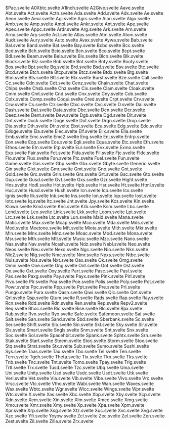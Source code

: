 $Pac.svelte
A0Xbtc.svelte
A1Inch.svelte
A2Give.svelte
Aave.svelte
Abt.svelte
Act.svelte
Actn.svelte
Ada.svelte
Add.svelte
Adx.svelte
Ae.svelte
Aeon.svelte
Aeur.svelte
Agi.svelte
Agrs.svelte
Aion.svelte
Algo.svelte
Amb.svelte
Amp.svelte
Ampl.svelte
Ankr.svelte
Ant.svelte
Ape.svelte
Apex.svelte
Appc.svelte
Ardr.svelte
Arg.svelte
Ark.svelte
Arn.svelte
Arnx.svelte
Ary.svelte
Ast.svelte
Atlas.svelte
Atm.svelte
Atom.svelte
Audr.svelte
Aury.svelte
Auto.svelte
Avax.svelte
Aywa.svelte
Bab.svelte
Bal.svelte
Band.svelte
Bat.svelte
Bay.svelte
Bcbc.svelte
Bcc.svelte
Bcd.svelte
Bch.svelte
Bcio.svelte
Bcn.svelte
Bco.svelte
Bcpt.svelte
Bdl.svelte
Beam.svelte
Bela.svelte
Bix.svelte
Blcn.svelte
Blk.svelte
Block.svelte
Blz.svelte
Bnb.svelte
Bnt.svelte
Bnty.svelte
Booty.svelte
Bos.svelte
Bpt.svelte
Bq.svelte
Brd.svelte
Bsd.svelte
Bsv.svelte
Btc.svelte
Btcd.svelte
Btch.svelte
Btcp.svelte
Btcz.svelte
Btdx.svelte
Btg.svelte
Btm.svelte
Bts.svelte
Btt.svelte
Btx.svelte
Burst.svelte
Bze.svelte
Call.svelte
Cc.svelte
Cdn.svelte
Cdt.svelte
Cenz.svelte
Chain.svelte
Chat.svelte
Chips.svelte
Chsb.svelte
Chz.svelte
Cix.svelte
Clam.svelte
Cloak.svelte
Cmm.svelte
Cmt.svelte
Cnd.svelte
Cnx.svelte
Cny.svelte
Cob.svelte
Colx.svelte
Comp.svelte
Coqui.svelte
Cred.svelte
Crpt.svelte
Crv.svelte
Crw.svelte
Cs.svelte
Ctr.svelte
Ctxc.svelte
Cvc.svelte
D.svelte
Dai.svelte
Dash.svelte
Dat.svelte
Data.svelte
Dbc.svelte
Dcn.svelte
Dcr.svelte
Deez.svelte
Dent.svelte
Dew.svelte
Dgb.svelte
Dgd.svelte
Dlt.svelte
Dnt.svelte
Dock.svelte
Doge.svelte
Dot.svelte
Drgn.svelte
Drop.svelte
Dta.svelte
Dth.svelte
Dtr.svelte
Ebst.svelte
Eca.svelte
Edg.svelte
Edo.svelte
Edoge.svelte
Ela.svelte
Elec.svelte
Elf.svelte
Elix.svelte
Ella.svelte
Emb.svelte
Emc.svelte
Emc2.svelte
Eng.svelte
Enj.svelte
Entrp.svelte
Eon.svelte
Eop.svelte
Eos.svelte
Eqli.svelte
Equa.svelte
Etc.svelte
Eth.svelte
Ethos.svelte
Etn.svelte
Etp.svelte
Eur.svelte
Evx.svelte
Exmo.svelte
Exp.svelte
Fair.svelte
Fct.svelte
Fida.svelte
Fil.svelte
Fjc.svelte
Fldc.svelte
Flo.svelte
Flux.svelte
Fsn.svelte
Ftc.svelte
Fuel.svelte
Fun.svelte
Game.svelte
Gas.svelte
Gbp.svelte
Gbx.svelte
Gbyte.svelte
Generic.svelte
Gin.svelte
Glxt.svelte
Gmr.svelte
Gmt.svelte
Gno.svelte
Gnt.svelte
Gold.svelte
Grc.svelte
Grin.svelte
Grs.svelte
Grt.svelte
Gsc.svelte
Gto.svelte
Gup.svelte
Gusd.svelte
Gvt.svelte
Gxs.svelte
Gzr.svelte
Hight.svelte
Hns.svelte
Hodl.svelte
Hot.svelte
Hpb.svelte
Hsr.svelte
Ht.svelte
Html.svelte
Huc.svelte
Husd.svelte
Hush.svelte
Icn.svelte
Icp.svelte
Icx.svelte
Ignis.svelte
Ilk.svelte
Ink.svelte
Ins.svelte
Ion.svelte
Iop.svelte
Iost.svelte
Iotx.svelte
Iq.svelte
Itc.svelte
Jnt.svelte
Jpy.svelte
Kcs.svelte
Kin.svelte
Klown.svelte
Kmd.svelte
Knc.svelte
Krb.svelte
Ksm.svelte
Lbc.svelte
Lend.svelte
Leo.svelte
Link.svelte
Lkk.svelte
Loom.svelte
Lpt.svelte
Lrc.svelte
Lsk.svelte
Ltc.svelte
Lun.svelte
Maid.svelte
Mana.svelte
Matic.svelte
Max.svelte
Mcap.svelte
Mco.svelte
Mda.svelte
Mds.svelte
Med.svelte
Meetone.svelte
Mft.svelte
Miota.svelte
Mith.svelte
Mkr.svelte
Mln.svelte
Mnx.svelte
Mnz.svelte
Moac.svelte
Mod.svelte
Mona.svelte
Msr.svelte
Mth.svelte
Mtl.svelte
Music.svelte
Mzc.svelte
Nano.svelte
Nas.svelte
Nav.svelte
Ncash.svelte
Ndz.svelte
Nebl.svelte
Neo.svelte
Neos.svelte
Neu.svelte
Nexo.svelte
Ngc.svelte
Nio.svelte
Nkn.svelte
Nlc2.svelte
Nlg.svelte
Nmc.svelte
Nmr.svelte
Npxs.svelte
Ntbc.svelte
Nuls.svelte
Nxs.svelte
Nxt.svelte
Oax.svelte
Ok.svelte
Omg.svelte
Omni.svelte
One.svelte
Ong.svelte
Ont.svelte
Oot.svelte
Ost.svelte
Ox.svelte
Oxt.svelte
Oxy.svelte
Part.svelte
Pasc.svelte
Pasl.svelte
Pax.svelte
Paxg.svelte
Pay.svelte
Payx.svelte
Pink.svelte
Pirl.svelte
Pivx.svelte
Plr.svelte
Poa.svelte
Poe.svelte
Polis.svelte
Poly.svelte
Pot.svelte
Powr.svelte
Ppc.svelte
Ppp.svelte
Ppt.svelte
Pre.svelte
Prl.svelte
Pungo.svelte
Pura.svelte
Qash.svelte
Qiwi.svelte
Qlc.svelte
Qnt.svelte
Qrl.svelte
Qsp.svelte
Qtum.svelte
R.svelte
Rads.svelte
Rap.svelte
Ray.svelte
Rcn.svelte
Rdd.svelte
Rdn.svelte
Ren.svelte
Rep.svelte
Repv2.svelte
Req.svelte
Rhoc.svelte
Ric.svelte
Rise.svelte
Rlc.svelte
Rpx.svelte
Rub.svelte
Rvn.svelte
Ryo.svelte
Safe.svelte
Safemoon.svelte
Sai.svelte
Salt.svelte
San.svelte
Sand.svelte
Sbd.svelte
Sberbank.svelte
Sc.svelte
Ser.svelte
Shift.svelte
Sib.svelte
Sin.svelte
Skl.svelte
Sky.svelte
Slr.svelte
Sls.svelte
Smart.svelte
Sngls.svelte
Snm.svelte
Snt.svelte
Snx.svelte
Soc.svelte
Sol.svelte
Spacehbit.svelte
Spank.svelte
Sphtx.svelte
Srn.svelte
Stak.svelte
Start.svelte
Steem.svelte
Storj.svelte
Storm.svelte
Stox.svelte
Stq.svelte
Strat.svelte
Stx.svelte
Sub.svelte
Sumo.svelte
Sushi.svelte
Sys.svelte
Taas.svelte
Tau.svelte
Tbx.svelte
Tel.svelte
Ten.svelte
Tern.svelte
Tgch.svelte
Theta.svelte
Tix.svelte
Tkn.svelte
Tks.svelte
Tnb.svelte
Tnc.svelte
Tnt.svelte
Tomo.svelte
Tpay.svelte
Trig.svelte
Trtl.svelte
Trx.svelte
Tusd.svelte
Tzc.svelte
Ubq.svelte
Uma.svelte
Uni.svelte
Unity.svelte
Usd.svelte
Usdc.svelte
Usdt.svelte
Utk.svelte
Veri.svelte
Vet.svelte
Via.svelte
Vib.svelte
Vibe.svelte
Vivo.svelte
Vrc.svelte
Vrsc.svelte
Vtc.svelte
Vtho.svelte
Wabi.svelte
Wan.svelte
Waves.svelte
Wax.svelte
Wbtc.svelte
Wgr.svelte
Wicc.svelte
Wings.svelte
Wpr.svelte
Wtc.svelte
X.svelte
Xas.svelte
Xbc.svelte
Xbp.svelte
Xby.svelte
Xcp.svelte
Xdn.svelte
Xem.svelte
Xin.svelte
Xlm.svelte
Xmcc.svelte
Xmg.svelte
Xmo.svelte
Xmr.svelte
Xmy.svelte
Xp.svelte
Xpa.svelte
Xpm.svelte
Xpr.svelte
Xrp.svelte
Xsg.svelte
Xtz.svelte
Xuc.svelte
Xvc.svelte
Xvg.svelte
Xzc.svelte
Yfi.svelte
Yoyow.svelte
Zcl.svelte
Zec.svelte
Zel.svelte
Zen.svelte
Zest.svelte
Zil.svelte
Zilla.svelte
Zrx.svelte
